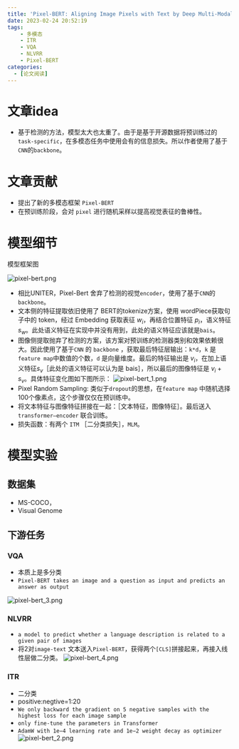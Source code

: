 ```yaml
---
title: 'Pixel-BERT: Aligning Image Pixels with Text by Deep Multi-Modal Transformers'
date: 2023-02-24 20:52:19
tags:
    - 多模态
    - ITR
    - VQA
    - NLVRR
    - Pixel-BERT
categories:
  - [论文阅读]
---
```


# 文章idea
* 基于检测的方法，模型太大也太重了。由于是基于开源数据将预训练过的`task-specific`，在多模态任务中使用会有的信息损失。所以作者使用了基于`CNN`的`backbone`。

# 文章贡献
* 提出了新的多模态框架 `Pixel-BERT`
* 在预训练阶段，会对 `pixel` 进行随机采样以提高视觉表征的鲁棒性。

# 模型细节

模型框架图

![pixel-bert.png](./pixel-bert.png)
* 相比UNITER，Pixel-Bert 舍弃了检测的视觉`encoder`，使用了基于`CNN`的 `backbone`。
* 文本侧的特征提取依旧使用了 BERT的tokenize方案，使用 wordPiece获取句子中的 token，经过 Embedding 获取表征 $w_i$，再结合位置特征 $p_i$，语义特征 $s_w$。此处语义特征在实现中并没有用到，此处的语义特征应该就是`bais`。
* 图像侧提取抛弃了检测的方案，该方案对预训练的检测器类别和效果依赖很大。因此使用了基于`CNN` 的 `backbone` ，获取最后特征层输出：`k*d`，`k` 是`feature map`中数值的个数，`d` 是向量维度。最后的特征输出是 $v_i$，在加上语义特征$s_v$［此处的语义特征可以认为是 bais］，所以最后的图像特征是 $v_i + s_v$。具体特征变化图如下图所示：
![pixel-bert_1.png](./pixel-bert_1.png)
* Pixel Random Sampling: 类似于`dropout`的思想，在`feature map` 中随机选择100个像素点，这个步骤仅仅在预训练中。
* 将文本特征与图像特征拼接在一起：［文本特征，图像特征］。最后送入`transformer—encoder` 联合训练。
* 损失函数：有两个 `ITM` ［二分类损失］，`MLM`。

# 模型实验
## 数据集
* MS-COCO，
* Visual Genome

## 下游任务
### VQA
* 本质上是多分类
* `Pixel-BERT takes an image and a question as input and predicts an answer as output`

![pixel-bert_3.png](./pixel-bert_3.png)
### NLVRR
* `a model to predict whether a language description is related to a given pair of images`
* 将2对`image-text` 文本送入`Pixel-BERT`，获得两个`[CLS]`拼接起来，再接入线性层做二分类。
![pixel-bert_4.png](./pixel-bert_4.png)
### ITR
* 二分类
* positive:negtive=1:20
* `We only backward the gradient on 5 negative samples with the highest loss for each image sample`
* `only fine-tune the parameters in Transformer`
* `AdamW with 1e−4 learning rate and 1e−2 weight decay as optimizer`
![pixel-bert_2.png](./pixel-bert_2.png)

